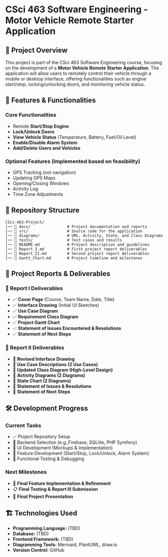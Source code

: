 # CSci 463 Software Engineering - Motor Vehicle Remote Starter Application

## 📌 Project Overview
This project is part of the CSci 463 Software Engineering course, focusing on the development of a **Motor Vehicle Remote Starter Application**. The application will allow users to remotely control their vehicle through a mobile or desktop interface, offering functionalities such as engine start/stop, locking/unlocking doors, and monitoring vehicle status.

## 🚀 Features & Functionalities
### **Core Functionalities**
- Remote **Start/Stop Engine**
- **Lock/Unlock Doors**
- **View Vehicle Status** (Temperature, Battery, Fuel/Oil Level)
- **Enable/Disable Alarm System**
- **Add/Delete Users and Vehicles**

### **Optional Features** (Implemented based on feasibility)
- GPS Tracking (not navigation)
- Updating GPS Maps
- Opening/Closing Windows
- Activity Log
- Time Zone Adjustments

## 📁 Repository Structure
```
CSci-463-Project/
│── 📂 docs/                # Project documentation and reports
│── 📂 src/                 # Source code for the application
│── 📂 diagrams/            # UML, Activity, State, and Class Diagrams
│── 📂 tests/               # Test cases and results
│── 📝 README.md            # Project description and guidelines
│── 📝 Report_I.md          # First project report deliverables
│── 📝 Report_II.md         # Second project report deliverables
│── 📝 Gantt_Chart.md       # Project timeline and milestones
```

## 📑 Project Reports & Deliverables
### **📝 Report I Deliverables**
- ✅ **Cover Page** (Course, Team Name, Date, Title)
- ✅ **Interface Drawing** (Initial UI Sketches)
- ✅ **Use Case Diagram**
- ✅ **Requirement Class Diagram**
- ✅ **Project Gantt Chart**
- ✅ **Statement of Issues Encountered & Resolutions**
- ✅ **Statement of Next Steps**

### **📝 Report II Deliverables**
- 🔄 **Revised Interface Drawing**
- 🔄 **Use Case Descriptions (2 Use Cases)**
- 🔄 **Updated Class Diagram (High-Level Design)**
- 🔄 **Activity Diagrams (2 Diagrams)**
- 🔄 **State Chart (2 Diagrams)**
- 🔄 **Statement of Issues & Resolutions**
- 🔄 **Statement of Next Steps**

## 🛠️ Development Progress
### **Current Tasks**
- ✅ Project Repository Setup
- 🔄 Backend Selection (e.g.,Firebase, SQLlite, PHP Symfony)
- 🔄 UI Development (Mockups & Implementation)
- 🔄 Feature Development (Start/Stop, Lock/Unlock, Alarm System)
- 🔄 Functional Testing & Debugging

### **Next Milestones**
- 🏁 **Final Feature Implementation & Refinement**
- 📋 **Final Testing & Report III Submission**
- 🎤 **Final Project Presentation**

## 🏗️ Technologies Used
- **Programming Language:** (TBD)
- **Database:** (TBD)
- **Frontend Framework:** (TBD)
- **Diagramming Tools:** Mermaid, PlantUML, draw.io
- **Version Control:** GitHub